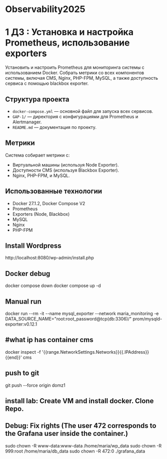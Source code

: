 # Observability2025
# 1 ДЗ : Установка и настройка Prometheus, использование exporters

Установить и настроить Prometheus для мониторинга системы с использованием Docker. Собрать метрики со всех компонентов системы, включая CMS, Nginx, PHP-FPM, MySQL, а также доступность сервиса с помощью blackbox exporter.

## Структура проекта

- `docker-compose.yml` — основной файл для запуска всех сервисов.
- `GAP-1/` — директория с конфигурациями для Prometheus и Alertmanager.
- `README.md` — документация по проекту.

## Метрики

Система собирает метрики с:
- Виртуальной машины (используя Node Exporter).
- Доступности CMS (используя Blackbox Exporter).
- Nginx, PHP-FPM, и MySQL.

## Использованные технологии

- Docker 27.1.2, Docker Compose V2
- Prometheus
- Exporters (Node, Blackbox)
- MySQL
- Nginx
- PHP-FPM

## Install Wordpress
http://localhost:8080/wp-admin/install.php


## Docker debug
docker compose down
docker compose up -d

## Manual run
docker run --rm -it   --name mysql_exporter   --network maria_monitoring   -e DATA_SOURCE_NAME="root:root_password@tcp(db:3306)/"   prom/mysqld-exporter:v0.12.1

## #what ip has container cms
docker inspect -f '{{range.NetworkSettings.Networks}}{{.IPAddress}}{{end}}' cms

## push to git
git push --force origin domz1

## install lab: Create VM and install docker. Clone Repo.

## Debug: Fix rights (The user 472 corresponds to the Grafana user inside the container.)

sudo chown -R www-data:www-data /home/maria/wp_data
sudo chown -R 999:root /home/maria/db_data
sudo chown -R 472:0 ./grafana_data